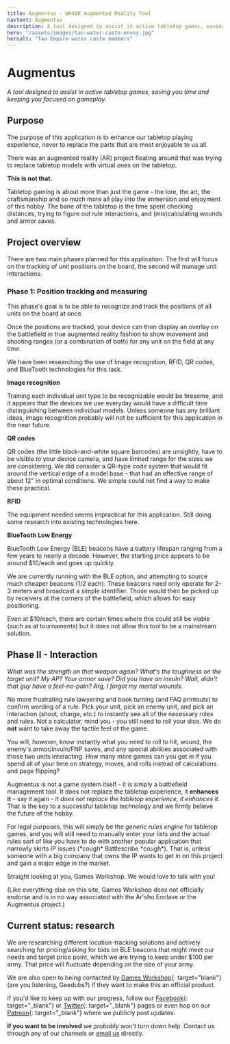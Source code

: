 ```yaml
---
title: Augmentus - WH40K Augmented Reality Tool
navtext: Augmentus
description: A tool designed to assist in active tabletop games, saving you time and keeping you focused on gameplay.
hero: "/assets/images/tau-water-caste-envoy.jpg"
heroalt: "Tau Empire water caste members"
---
```


# Augmentus

*A tool designed to assist in active tabletop games, saving you time and keeping you focused on gameplay.*

## Purpose

The purpose of this application is to enhance our tabletop playing experience, never to replace the parts that are most enjoyable to us all. 

There was an augmented reality (AR) project floating around that was trying to replace tabletop models with virtual ones on the tabletop.

**This is not that.**

Tabletop gaming is about more than just the game - the lore, the art, the craftsmanship and so much more all play into the immersion and enjoyment of this hobby. The bane of the tabletop is the time spent checking distances, trying to figure out rule interactions, and (mis)calculating wounds and armor saves.

## Project overview

There are two main phases planned for this application. The first will focus on the tracking of unit positions on the board, the second will manage unit interactions.  

### Phase 1: Position tracking and measuring

This phase's goal is to be able to recognize and track the positions of all units on the board at once. 

Once the positions are tracked, your device can then display an overlay on the battlefield in true augmented reality fashion to show movement and shooting ranges (or a combination of both) for any unit on the field at any time. 

We have been researching the use of Image recognition, RFID, QR codes, and BlueTooth technologies for this task.

**Image recognition**

Training each individual unit type to be recognizable would be tiresome, and it appears that the devices we use everyday would have a difficult time distinguishing between individual models. Unless someone has any brilliant ideas, image recognition probably will not be sufficient for this application in the near future. 

**QR codes**

QR codes (the little black-and-white square barcodes) are unsightly, have to be visible to your device camera, and have limited range for the sizes we are considering. We did consider a QR-type code system that would fit around the vertical edge of a model base - that had an effective range of about 12" in optimal conditions. We simple could not find a way to make these practical. 

**RFID**

The equipment needed seems impractical for this application. Still doing some research into existing technologies here. 

**BlueTooth Low Energy**

BlueTooth Low Energy (BLE) beacons have a battery lifespan ranging from a few years to nearly a decade. However, the starting price appears to be around $10/each and goes up quickly. 

We are currently running with the BLE option, and attempting to source much cheaper beacons ($1/$2 each). These beacons need only operate for 2-3 meters and broadcast a simple identifier. Those would then be picked up by receivers at the corners of the battlefield, which allows for easy positioning. 

Even at $10/each, there are certain times where this could still be viable (such as at tournaments) but it does not allow this tool to be a mainstream solution. 

## Phase II - Interaction

*What was the strength on that weapon again? What's the toughness on the target unit? My AP? Your armor save? Did you have an invuln? Wait, didn't that guy have a feel-no-pain? Arg, I forgot my mortal wounds.*

No more frustrating rule lawyering and book turning (and FAQ printouts) to confirm wording of a rule. Pick your unit, pick an enemy unit, and pick an interaction (shoot, charge, etc.) to instantly see all of the necessary roles and rules. Not a calculator, mind you - you still need to roll your dice. We do **not** want to take away the tactile feel of the game. 

You will, however, know instantly what you need to roll to hit, wound, the enemy's armor/invuln/FNP saves, and any special abilities associated with those two units interacting. How many more games can you get in if you spend all of your time on strategy, moves, and rolls instead of calculations and page flipping?

Augmentus is not a game system itself - it is simply a battlefield management tool. It does not replace the tabletop experience, it **enhances it** - say it again - *it does not replace the tabletop experience, it enhances it*. That is the key to a successful tabletop technology and we firmly believe the future of the hobby.

For legal purposes, this will simply be the *generic rules engine* for tabletop games, and you will still need to manually enter your lists and the actual rules sort of like you have to do with another popular application that narrowly skirts IP issues (\*cough\* Battlescribe \*cough\*). That is, unless someone with a big company that owns the IP wants to get in on this project and gain a major edge in the market. 

Straight looking at you, Games Workshop. We would love to talk with you! 

(Like everything else on this site, Games Workshop does not officially endorse and is in no way associated with the Ar'sho Enclave or the Augmentus project.)

## Current status: research

We are researching different location-tracking solutions and actively searching for pricing/asking for bids on BLE beacons that might meet our needs and target price point, which we are trying to keep under $100 per army. That price will fluctuate depending on the size of your army. 

We are also open to being contacted by [Games Workshop](https://www.games-workshop.com/){: target="blank"} (are you listening, Geedubs?) if they want to make this an official product. 

If you'd like to keep up with our progress, follow our [Facebook](https://www.facebook.com/ArshoEnclave/){: target="_blank"} or [Twitter](https://twitter.com/ArshoEnclave){: target="_blank"} pages or even hop on our [Patreon](https://www.patreon.com/arshoenclave){: target="_blank"} where we publicly post updates. 

**If you want to be involved** we *probably* won't turn down help. Contact us through any of our channels or [email us](mailto:arshoenclaves@gmail.com) directly.
